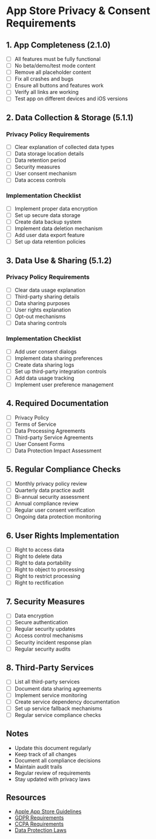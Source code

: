 # App Store Privacy & Consent Requirements

## 1. App Completeness (2.1.0)
- [ ] All features must be fully functional
- [ ] No beta/demo/test mode content
- [ ] Remove all placeholder content
- [ ] Fix all crashes and bugs
- [ ] Ensure all buttons and features work
- [ ] Verify all links are working
- [ ] Test app on different devices and iOS versions

## 2. Data Collection & Storage (5.1.1)
### Privacy Policy Requirements
- [ ] Clear explanation of collected data types
- [ ] Data storage location details
- [ ] Data retention period
- [ ] Security measures
- [ ] User consent mechanism
- [ ] Data access controls

### Implementation Checklist
- [ ] Implement proper data encryption
- [ ] Set up secure data storage
- [ ] Create data backup system
- [ ] Implement data deletion mechanism
- [ ] Add user data export feature
- [ ] Set up data retention policies

## 3. Data Use & Sharing (5.1.2)
### Privacy Policy Requirements
- [ ] Clear data usage explanation
- [ ] Third-party sharing details
- [ ] Data sharing purposes
- [ ] User rights explanation
- [ ] Opt-out mechanisms
- [ ] Data sharing controls

### Implementation Checklist
- [ ] Add user consent dialogs
- [ ] Implement data sharing preferences
- [ ] Create data sharing logs
- [ ] Set up third-party integration controls
- [ ] Add data usage tracking
- [ ] Implement user preference management

## 4. Required Documentation
- [ ] Privacy Policy
- [ ] Terms of Service
- [ ] Data Processing Agreements
- [ ] Third-party Service Agreements
- [ ] User Consent Forms
- [ ] Data Protection Impact Assessment

## 5. Regular Compliance Checks
- [ ] Monthly privacy policy review
- [ ] Quarterly data practice audit
- [ ] Bi-annual security assessment
- [ ] Annual compliance review
- [ ] Regular user consent verification
- [ ] Ongoing data protection monitoring

## 6. User Rights Implementation
- [ ] Right to access data
- [ ] Right to delete data
- [ ] Right to data portability
- [ ] Right to object to processing
- [ ] Right to restrict processing
- [ ] Right to rectification

## 7. Security Measures
- [ ] Data encryption
- [ ] Secure authentication
- [ ] Regular security updates
- [ ] Access control mechanisms
- [ ] Security incident response plan
- [ ] Regular security audits

## 8. Third-Party Services
- [ ] List all third-party services
- [ ] Document data sharing agreements
- [ ] Implement service monitoring
- [ ] Create service dependency documentation
- [ ] Set up service fallback mechanisms
- [ ] Regular service compliance checks

## Notes
- Update this document regularly
- Keep track of all changes
- Document all compliance decisions
- Maintain audit trails
- Regular review of requirements
- Stay updated with privacy laws

## Resources
- [Apple App Store Guidelines](https://developer.apple.com/app-store/review/guidelines/)
- [GDPR Requirements](https://gdpr.eu/)
- [CCPA Requirements](https://oag.ca.gov/privacy/ccpa)
- [Data Protection Laws](https://www.privacyshield.gov/) 
